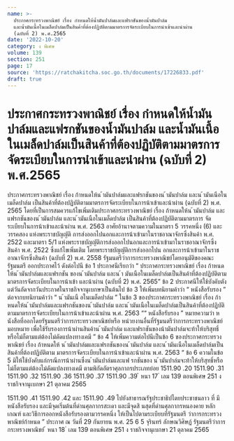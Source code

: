 ```yaml
---
name: >-
  ประกาศกระทรวงพาณิชย์ เรื่อง กำหนดให้น้ำมันปาล์มและแฟรกชันของน้ำมันปาล์ม
  และน้ำมันเนื้อในเมล็ดปาล์มเป็นสินค้าที่ต้องปฏิบัติตามมาตรการจัดระเบียบในการนำเข้าและนำผ่าน
  (ฉบับที่ 2) พ.ศ.2565
date: '2022-10-20'
category: ง พิเศษ
volume: 139
section: 251
page: 17
source: 'https://ratchakitcha.soc.go.th/documents/17226833.pdf'
draft: true
---
```


# ประกาศกระทรวงพาณิชย์ เรื่อง กำหนดให้น้ำมันปาล์มและแฟรกชันของน้ำมันปาล์ม และน้ำมันเนื้อในเมล็ดปาล์มเป็นสินค้าที่ต้องปฏิบัติตามมาตรการจัดระเบียบในการนำเข้าและนำผ่าน (ฉบับที่ 2) พ.ศ.2565

ประกาศกระทรวงพาณิชย์ เรื่อง ก้าหนดให้น ้ามันปาล์มและแฟรกชันของน ้ามันปาล์ม และน ้ามันเนือในเมล็ดปาล์ม เป็นสินค้าที่ต้องปฏิบัติตามมาตรการจัดระเบียบในการน้าเข้าและน้าผ่าน (ฉบับที่ 2) พ.ศ. 2565 โดยที่เป็นการสมควรแก้ไขเพิ่มเติมประกาศกระทรวงพาณิชย์ เรื่อง ก้าหนดให้น ้ามันปาล์ม และแฟรกชันของน ้ามันปาล์ม และน ้ามันเนือในเมล็ดปาล์ม เป็นสินค้าที่ต้องปฏิบัติตามมาตรการ จัดระเบียบในการน้าเข้าและน้าผ่าน พ.ศ. 2563 อาศัยอ้านาจตามความในมาตรา 5 วรรคหนึ่ง (6) และวรรคสอง แห่งพระราชบัญญัติ การส่งออกไปนอกและการน้าเข้ามาในราชอาณาจักรซึ่งสินค้า พ.ศ. 2522 และมาตรา 5/1 แห่งพระราชบัญญัติการส่งออกไปนอกและการน้าเข้ามาในราชอาณาจักรซึ่งสินค้า พ.ศ. 2522 ซึ่งแก้ไขเพิ่มเติม โดยพระราชบัญญัติการส่งออกไปน อกและการน้าเข้ามาในราชอาณาจักรซึ่งสินค้า (ฉบับที่ 2) พ.ศ. 2558 รัฐมนตรีว่าการกระทรวงพาณิชย์โดยอนุมัติของคณะรัฐมนตรี ออกประกาศไว้ ดังต่อไปนี ข้อ 1 ประกาศนีเรียกว่า “ ประกาศกระทรวงพาณิชย์ เรื่อง ก้าหนดให้น ้ามันปาล์มและแฟรกชัน ของน ้ามันปาล์ม และน ้า มันเนือในเมล็ดปาล์มเป็นสินค้าที่ต้องปฏิบัติตามมาตรการจัดระเบียบในการน้าเข้า และน้าผ่าน (ฉบับที่ 2) พ.ศ. 2565” ข้อ 2 ประกาศนีให้ใช้บังคับตังแต่วันถัดจากวันประกาศในราชกิจจานุเบกษาเป็นต้นไป ข้อ 3 ให้เพิ่มบทนิยามค้าว่า “ หนังสือรับรอง ” ต่อจากบทนิยามค้าว่า “ น ้ามันเนื อในเมล็ดปาล์ม ” ในข้อ 3 ของประกาศกระทรวงพาณิชย์ เรื่อง ก้าหนดให้น ้ามันปาล์มและแฟรกชันของน ้ามันปาล์ม และน ้ามันเนือในเมล็ดปาล์มเป็นสินค้าที่ต้องปฏิบัติตามมาตรการจัดระเบียบในการน้าเข้าและน้าผ่าน พ.ศ. 2563 ““ หนังสือรับรอง ” หมายความว่า ห นังสือที่ออกโดยรัฐมนตรีว่าการกระทรวงพาณิชย์หรือ หน่วยงานอื่นที่รัฐมนตรีว่าการกระทรวงพาณิชย์มอบหมาย เพื่อใช้รับรองการน้าผ่านสินค้าน ้ามันปาล์ม และแฟรกชันของน้ามันปาล์มจะท้าให้บริสุทธิ์หรือไม่ก็ตามแต่ต้องไม่ดัดแปลงทางเคมี ” ข้อ 4 ให้เพิ่มความต่อไปนีเป็นข้อ 6 ของประกาศกระทรวงพาณิชย์ เรื่อง ก้าหนดให้ น ้ามันปาล์มและแฟรกชันของน ้ามันปาล์ม และน ้ามันเนือในเมล็ดปาล์มเป็นสินค้าที่ต้องปฏิบัติตาม มาตรการจัดระเบียบในการน้าเข้าและน้าผ่าน พ.ศ. 2563 “ ข้อ 6 ความในข้อ 5 มิให้ใช้บังคับแก่กรณีการน้าผ่านซึ่งน ้ามันปาล์มและแฟ รกชันของ น ้ามันปาล์มจะท้าให้บริสุทธิ์หรือไม่ก็ตามแต่ต้องไม่ดัดแปลงทางเคมี ตามพิกัดอัตราศุลกากรประเภทย่อย 1511.90 .20 1511.90 .31 1511.90 .32 1511.90 .36 1511.90 .37 1511.90 .39 ้ หนา 17 ่ เลม 139 ตอนพิเศษ 251 ง ราชกิจจานุเบกษา 21 ตุลาคม 2565

1511.90 .41 1511.90 .42 และ 1511.90 .49 ไปยังสาธารณรัฐประชาธิปไตยประชาชนลาว ที่ มีหนังสือรับรอง และมีจุดเริ่มต้นที่ด่านศุลกากรสะเดา และมีจุดสิ นสุดที่ด่านศุลกากรหนองคาย หลักเกณฑ์ และวิธีการออกหนังสือรับรองตามวรรคหนึ่ง ให้เป็นไปตามระเบียบที่รัฐมนตรี ว่าการกระทรวงพาณิชย์ก้าหนด ” ประกาศ ณ วันที่ 29 กันยายน พ.ศ. 25 6 5 จุรินทร์ ลักษณวิศิษฏ์ รัฐมนตรีว่าการกระทรวงพาณิชย์ ้ หนา 18 ่ เลม 139 ตอนพิเศษ 251 ง ราชกิจจานุเบกษา 21 ตุลาคม 2565

